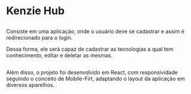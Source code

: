 <h1>Kenzie Hub</h1>

##

<p>Consiste em uma aplicação, onde o usuário deve se cadastrar e assim é redirecionado para o login.</p>
<p>Dessa forma, ele será capaz de cadastrar as tecnologias a qual tem conhecimento, editar e deletar as mesmas.</p>

##

<p>Além disso, o projeto foi desenvolvido em React, com responsividade seguindo o conceito de Mobile-Firt, adaptando o layout da aplicação em diversos aparelhos.</p>
